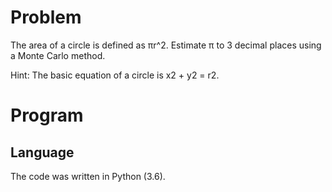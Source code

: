 # Problem

The area of a circle is defined as πr^2. Estimate π to 3 decimal places using a Monte Carlo method.

Hint: The basic equation of a circle is x2 + y2 = r2.

# Program
## Language

The code was written in Python (3.6).
